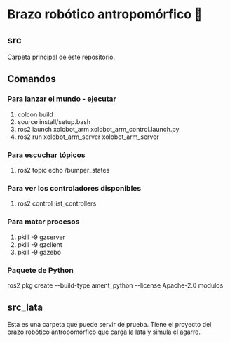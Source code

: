 # Brazo robótico antropomórfico 🦾
## src
Carpeta principal de este repositorio.

## Comandos
### Para lanzar el mundo - ejecutar 
1. colcon build
2. source install/setup.bash
3. ros2 launch xolobot_arm xolobot_arm_control.launch.py
4. ros2 run xolobot_arm_server xolobot_arm_server

### Para escuchar tópicos
1. ros2 topic echo /bumper_states

### Para ver los controladores disponibles
1. ros2 control list_controllers

### Para matar procesos
1. pkill -9 gzserver
2. pkill -9 gzclient
3. pkill -9 gazebo

### Paquete de Python
ros2 pkg create --build-type ament_python --license Apache-2.0 modulos

## src_lata
Esta es una carpeta que puede servir de prueba. Tiene el proyecto del brazo robótico antropomórfico que carga la lata y simula el agarre.
